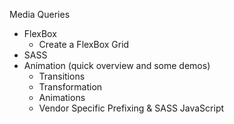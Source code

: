 Media Queries
- FlexBox
	- Create a FlexBox Grid
- SASS
- Animation (quick overview and some demos)
	- Transitions
	- Transformation
	- Animations
	- Vendor Specific Prefixing & SASS
JavaScript
